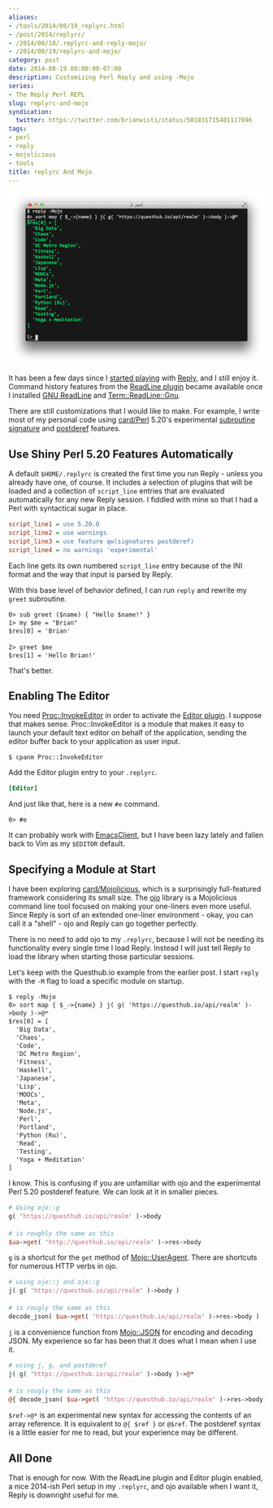 ```yaml
---
aliases:
- /tools/2014/08/19_replyrc.html
- /post/2014/replyrc/
- /2014/08/18/.replyrc-and-reply-mojo/
- /2014/08/19/replyrc-and-mojo/
category: post
date: 2014-08-19 00:00:00-07:00
description: Customizing Perl Reply and using -Mojo
series:
- The Reply Perl REPL
slug: replyrc-and-mojo
syndication:
  twitter: https://twitter.com/brianwisti/status/501831715401117696
tags:
- perl
- reply
- mojolicious
- tools
title: replyrc And Mojo
---
```


![attachments/img/2014/cover-2014-08-19.png](../../../attachments/img/2014/cover-2014-08-19.png)

It has been a few days since I [started playing](repl-in-perl-with-reply.md) with [Reply](https://metacpan.org/pod/Reply), and I still enjoy it. Command history features from the [ReadLine plugin](https://metacpan.org/pod/Reply::Plugin::ReadLine) became available once I installed [GNU ReadLine](http://cnswww.cns.cwru.edu/php/chet/readline/rltop.html) and [Term::ReadLine::Gnu](https://metacpan.org/pod/Term::ReadLine::Gnu).

<!--more-->

There are still customizations that I would like to make. For example, I write most of my personal code using [card/Perl](../../../card/Perl.md) 5.20's experimental [subroutine signature](http://perldoc.perl.org/perldelta.html#Experimental-Subroutine-signatures) and [postderef](http://perldoc.perl.org/perldelta.html#Experimental-Postfix-Dereferencing) features.

## Use Shiny Perl 5.20 Features Automatically

A default `$HOME/.replyrc` is created the first time you run Reply - unless you already have one, of course. It includes a selection of plugins that will be loaded and a collection of `script_line` entries that are evaluated automatically for any new Reply session. I fiddled with mine so that I had a Perl with syntactical sugar in place.

````ini
script_line1 = use 5.20.0
script_line2 = use warnings
script_line3 = use feature qw(signatures postderef)
script_line4 = no warnings 'experimental'
````

Each line gets its own numbered `script_line` entry because of the INI format and the way that input is parsed by Reply.

With this base level of behavior defined, I can run `reply` and rewrite my `greet` subroutine.

````text
0> sub greet ($name) { "Hello $name!" }
1> my $me = "Brian"
$res[0] = 'Brian'

2> greet $me
$res[1] = 'Hello Brian!'
````

That's better.

## Enabling The Editor

You need [Proc::InvokeEditor](https://metacpan.org/pod/Proc::InvokeEditor) in order to activate the [Editor plugin](https://metacpan.org/pod/Reply::Plugin::Editor). I suppose that makes sense. Proc::InvokeEditor is a module that makes it easy to launch your default text editor on behalf of the application, sending the editor buffer back to your application as user input.

````console
$ cpanm Proc::InvokeEditor
````

Add the Editor plugin entry to your `.replyrc`.

````ini
[Editor]
````

And just like that, here is a new `#e` command.

````text
0> #e
````

It can probably work with [EmacsClient](../06/start-using-emacsclient.md), but I have been lazy lately and fallen back to Vim as my `$EDITOR` default.

## Specifying a Module at Start

I have been exploring [card/Mojolicious](../../../card/Mojolicious.md), which is a surprisingly full-featured framework considering its small size. The [ojo](http://mojolicio.us/perldoc/ojo) library is a Mojolicious command line tool focused on making your one-liners even more useful. Since Reply is sort of an extended one-liner environment - okay, you can call it a "shell" - ojo and Reply can go together perfectly.

There is no need to add ojo to my `.replyrc`, because I will not be needing its functionality every single time I load Reply. Instead I will just tell Reply to load the library when starting those particular sessions.

Let's keep with the Questhub.io example from the earlier post. I start `reply` with the `-M` flag to load a specific module on startup.

````text
$ reply -Mojo
0> sort map { $_->{name} } j( g( 'https://questhub.io/api/realm' )->body )->@*
$res[0] = [
  'Big Data',
  'Chaos',
  'Code',
  'DC Metro Region',
  'Fitness',
  'Haskell',
  'Japanese',
  'Lisp',
  'MOOCs',
  'Meta',
  'Node.js',
  'Perl',
  'Portland',
  'Python (Ru)',
  'Read',
  'Testing',
  'Yoga + Meditation'
]
````

I know. This is confusing if you are unfamiliar with ojo and the experimental Perl 5.20 postderef feature. We can look at it in smaller pieces.

````perl
# Using ojo::g
g( 'https://questhub.io/api/realm' )->body

# is roughly the same as this
$ua->get( 'http://questhub.io/api/realm' )->res->body
````

[`g`](http://mojolicio.us/perldoc/ojo#g) is a shortcut for the `get` method of [Mojo::UserAgent](http://mojolicio.us/perldoc/Mojo/UserAgent). There are shortcuts for numerous HTTP verbs in ojo.

````perl
# using ojo::j and ojo::g
j( g( 'https://questhub.io/api/realm' )->body )

# is rougly the same as this
decode_json( $ua->get( 'https://questhub.io/api/realm' )->res->body )
````

[`j`](http://mojolicio.us/perldoc/ojo#j) is a convenience function from [Mojo::JSON](http://mojolicio.us/perldoc/Mojo/JSON#j) for encoding and decoding JSON. My experience so far has been that it does what I mean when I use it.

````perl
# using j, g, and postderef
j( g( 'https://questhub.io/api/realm' )->body )->@*

# is rougly the same as this
@{ decode_json( $ua->get( 'https://questhub.io/api/realm' )->res->body) }
````

`$ref->@*` is an experimental new syntax for accessing the contents of an array reference. It is equivalent to `@{ $ref }` or `@$ref`. The postderef syntax is a little easier for me to read, but your experience may be different.

## All Done

That is enough for now. With the ReadLine plugin and Editor plugin enabled, a nice 2014-ish Perl setup in my `.replyrc`, and ojo available when I want it, Reply is downright useful for me.
